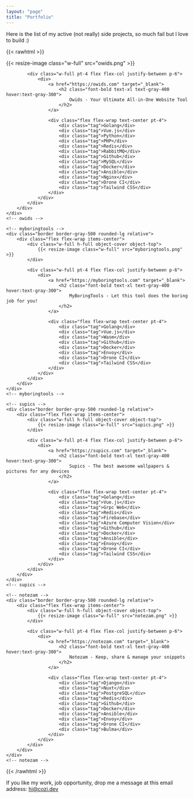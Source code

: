 ```yaml
---
layout: "page"
title: "Portfolio"
---
```

<p class="pt-10"></p>
<p>
Here is the list of my active (not really) side projects, so much fail but I love to build :)
</p>


{{< rawhtml >}}
<script src="https://cdn.tailwindcss.com"></script>

<style type="text/tailwindcss">
.tag {
    @apply mr-2 mb-2 rounded-full px-3 py-1 text-xs text-white;
    background: #63BDA2;
}

.portfolio img {
    @apply border-none rounded-t-lg rounded-b-none;
}
</style>

<div class="portfolio grid grid-cols-1 gap-6 my-6">
    <!-- owids -->
    <div class="border border-gray-500 rounded-lg relative">
        <div class="flex flex-wrap items-center">
            <div class="w-full h-full object-cover object-top">
                {{< resize-image class="w-full" src="owids.png" >}}
            </div>

            <div class="w-full pt-4 flex flex-col justify-between p-6">
                <div>
                    <a href="https://owids.com" target="_blank">
                        <h2 class="font-bold text-xl text-gray-400 hover:text-gray-300">
                            Owids - Your Ultimate All-in-One Website Tool
                        </h2>
                    </a>

                    <div class="flex flex-wrap text-center pt-4">
                        <div class="tag">Golang</div>
                        <div class="tag">Vue.js</div>
                        <div class="tag">Python</div>
                        <div class="tag">PHP</div>
                        <div class="tag">Redis</div>
                        <div class="tag">RabbitMQ</div>
                        <div class="tag">Github</div>
                        <div class="tag">MySQL</div>
                        <div class="tag">Docker</div>
                        <div class="tag">Ansible</div>
                        <div class="tag">Nginx</div>
                        <div class="tag">Drone CI</div>
                        <div class="tag">Tailwind CSS</div>
                    </div>
                </div>
            </div>
        </div>
    </div>
    <!-- owids -->

    <!-- myboringtools -->
    <div class="border border-gray-500 rounded-lg relative">
        <div class="flex flex-wrap items-center">
            <div class="w-full h-full object-cover object-top">
                {{< resize-image class="w-full" src="myboringtools.png" >}}
            </div>

            <div class="w-full pt-4 flex flex-col justify-between p-6">
                <div>
                    <a href="https://myboringtools.com" target="_blank">
                        <h2 class="font-bold text-xl text-gray-400 hover:text-gray-300">
                            MyBoringTools - Let this tool does the boring job for you!
                        </h2>
                    </a>

                    <div class="flex flex-wrap text-center pt-4">
                        <div class="tag">Golang</div>
                        <div class="tag">Vue.js</div>
                        <div class="tag">Wasm</div>
                        <div class="tag">Github</div>
                        <div class="tag">Docker</div>
                        <div class="tag">Envoy</div>
                        <div class="tag">Drone CI</div>
                        <div class="tag">Tailwind CSS</div>
                    </div>
                </div>
            </div>
        </div>
    </div>
    <!-- myboringtools -->

    <!-- supics -->
    <div class="border border-gray-500 rounded-lg relative">
        <div class="flex flex-wrap items-center">
            <div class="w-full h-full object-cover object-top">
                {{< resize-image class="w-full" src="supics.png" >}}
            </div>

            <div class="w-full pt-4 flex flex-col justify-between p-6">
                <div>
                    <a href="https://supics.com" target="_blank">
                        <h2 class="font-bold text-xl text-gray-400 hover:text-gray-300">
                            Supics - The best awesome wallpapers & pictures for any devices
                        </h2>
                    </a>

                    <div class="flex flex-wrap text-center pt-4">
                        <div class="tag">Golang</div>
                        <div class="tag">Vue.js</div>
                        <div class="tag">Grpc Web</div>
                        <div class="tag">Redis</div>
                        <div class="tag">Firebase</div>
                        <div class="tag">Azure Computer Vision</div>
                        <div class="tag">Github</div>
                        <div class="tag">Docker</div>
                        <div class="tag">Ansible</div>
                        <div class="tag">Envoy</div>
                        <div class="tag">Drone CI</div>
                        <div class="tag">Tailwind CSS</div>
                    </div>
                </div>
            </div>
        </div>
    </div>
    <!-- supics -->

    <!-- notezam -->
    <div class="border border-gray-500 rounded-lg relative">
        <div class="flex flex-wrap items-center">
            <div class="w-full h-full object-cover object-top">
                {{< resize-image class="w-full" src="notezam.png" >}}
            </div>

            <div class="w-full pt-4 flex flex-col justify-between p-6">
                <div>
                    <a href="https://notezam.com" target="_blank">
                        <h2 class="font-bold text-xl text-gray-400 hover:text-gray-300">
                            Notezam - Keep, share & manage your snippets
                        </h2>
                    </a>

                    <div class="flex flex-wrap text-center pt-4">
                        <div class="tag">Django</div>
                        <div class="tag">Nuxt</div>
                        <div class="tag">PostgreSQL</div>
                        <div class="tag">Redis</div>
                        <div class="tag">Github</div>
                        <div class="tag">Docker</div>
                        <div class="tag">Ansible</div>
                        <div class="tag">Envoy</div>
                        <div class="tag">Drone CI</div>
                        <div class="tag">Bulma</div>
                    </div>
                </div>
            </div>
        </div>
    </div>
    <!-- notezam -->
</div>
{{< /rawhtml >}}

<p class="mb-6">If you like my work, job opportunity, drop me a message at this email address: <a class="underline" href="mailto:hi@cozi.dev">hi@cozi.dev</a></p>